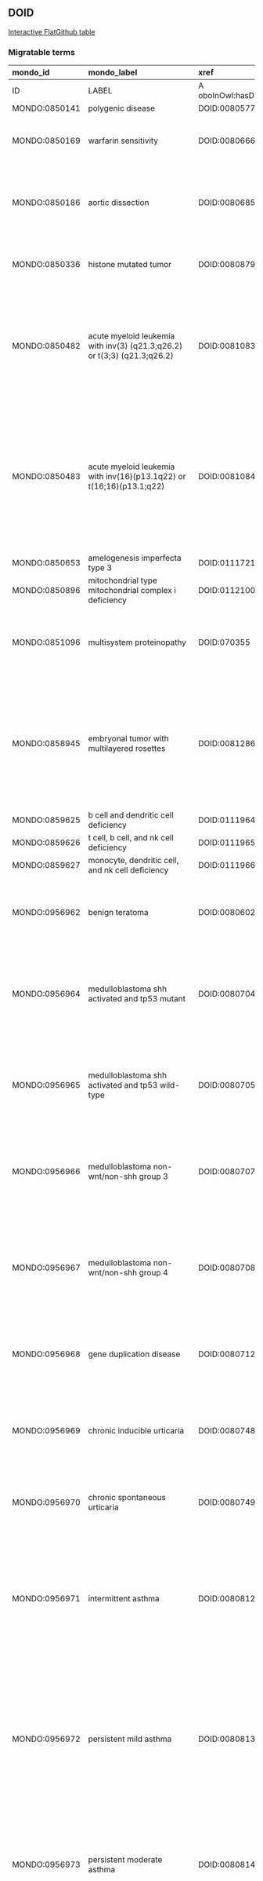 ## DOID
[Interactive FlatGithub table](https://flatgithub.com/monarch-initiative/mondo-ingest?filename=src/ontology/slurp/doid.tsv)

### Migratable terms
| mondo_id      | mondo_label                                                                        | xref                 | xref_source                | original_label                                                                     | definition                                                                                                                                                                                                                                                                                                                                                                                                                                                                                                                             | parents                     |
|:--------------|:-----------------------------------------------------------------------------------|:---------------------|:---------------------------|:-----------------------------------------------------------------------------------|:---------------------------------------------------------------------------------------------------------------------------------------------------------------------------------------------------------------------------------------------------------------------------------------------------------------------------------------------------------------------------------------------------------------------------------------------------------------------------------------------------------------------------------------|:----------------------------|
| ID            | LABEL                                                                              | A oboInOwl:hasDbXref | >A oboInOwl:source SPLIT=| |                                                                                    | A IAO:0000115                                                                                                                                                                                                                                                                                                                                                                                                                                                                                                                          | SC %                        |
| MONDO:0850141 | polygenic disease                                                                  | DOID:0080577         | MONDO:equivalentTo         | polygenic disease                                                                  |                                                                                                                                                                                                                                                                                                                                                                                                                                                                                                                                        | MONDO:0003847               |
| MONDO:0850169 | warfarin sensitivity                                                               | DOID:0080666         | MONDO:equivalentTo         | warfarin sensitivity                                                               | An inherited metabolic disorder that is characterized by a low tolerance for the drug warfarin.                                                                                                                                                                                                                                                                                                                                                                                                                                        | MONDO:0019052|MONDO:0000426 |
| MONDO:0850186 | aortic dissection                                                                  | DOID:0080685         | MONDO:equivalentTo         | aortic dissection                                                                  | An aortic disease that is characterized by tearing of the intimal layer of the aorta resulting in separation of the layers of the aortic wall.                                                                                                                                                                                                                                                                                                                                                                                         | MONDO:0005561               |
| MONDO:0850336 | histone mutated tumor                                                              | DOID:0080879         | MONDO:equivalentTo         | histone mutated tumor                                                              | A high grade glioma that has_material_basis_in mutations in the genes encoding histones.                                                                                                                                                                                                                                                                                                                                                                                                                                               | MONDO:0100342               |
| MONDO:0850482 | acute myeloid leukemia with inv(3) (q21.3;q26.2) or t(3;3) (q21.3;q26.2)           | DOID:0081083         | MONDO:equivalentTo         | acute myeloid leukemia with inv(3) (q21.3;q26.2) or t(3;3) (q21.3;q26.2)           | An acute myeloid leukemia associated with inv(3)(q21q26.2) or t(3;3)(q21;q26.2), resulting in the expression of RPN1-EVI1 fusion protein and the reposition of a distal GATA2 enhancer to activate MECOM expression.                                                                                                                                                                                                                                                                                                                   | MONDO:0018874               |
| MONDO:0850483 | acute myeloid leukemia with inv(16)(p13.1q22) or t(16;16)(p13.1;q22)               | DOID:0081084         | MONDO:equivalentTo         | acute myeloid leukemia with inv(16)(p13.1q22) or t(16;16)(p13.1;q22)               | An acute myeloid leukemia that is characterized by the presence of abnormal bone marrow eosinophils and the characteristic cytogenetic abnormality inv(16)(p13.1q22) or t(16;16)(p13.1;q22), which results in the expression of the fusion protein CBFB-MYH11.                                                                                                                                                                                                                                                                         | MONDO:0018874               |
| MONDO:0850653 | amelogenesis imperfecta type 3                                                     | DOID:0111721         | MONDO:equivalentTo         | amelogenesis imperfecta type 3                                                     |                                                                                                                                                                                                                                                                                                                                                                                                                                                                                                                                        | MONDO:0019507               |
| MONDO:0850896 | mitochondrial type mitochondrial complex i deficiency                              | DOID:0112100         | MONDO:equivalentTo         | mitochondrial type mitochondrial complex I deficiency                              |                                                                                                                                                                                                                                                                                                                                                                                                                                                                                                                                        | MONDO:0100133               |
| MONDO:0851096 | multisystem proteinopathy                                                          | DOID:070355          | MONDO:equivalentTo         | multisystem proteinopathy                                                          | A motor neuron disease that has_material_basis_in some inheritance and affects muscle, bone, and the nervous system.                                                                                                                                                                                                                                                                                                                                                                                                                   | MONDO:0020128               |
| MONDO:0858945 | embryonal tumor with multilayered rosettes                                         | DOID:0081286         | MONDO:equivalentTo         | embryonal tumor with multilayered rosettes                                         | A central nervous system embryonal tumor that is characterized by the presence of multilayered rosette formation and typically the presence of amplification of the C19MC region on chromosome 19 (19q13.42) or rarely a DICER1 mutation.                                                                                                                                                                                                                                                                                              | MONDO:0000640               |
| MONDO:0859625 | b cell and dendritic cell deficiency                                               | DOID:0111964         | MONDO:equivalentTo         | B cell and dendritic cell deficiency                                               |                                                                                                                                                                                                                                                                                                                                                                                                                                                                                                                                        | MONDO:0015131               |
| MONDO:0859626 | t cell, b cell, and nk cell deficiency                                             | DOID:0111965         | MONDO:equivalentTo         | T cell, B cell, and NK cell deficiency                                             |                                                                                                                                                                                                                                                                                                                                                                                                                                                                                                                                        | MONDO:0015131               |
| MONDO:0859627 | monocyte, dendritic cell, and nk cell deficiency                                   | DOID:0111966         | MONDO:equivalentTo         | monocyte, dendritic cell, and NK cell deficiency                                   |                                                                                                                                                                                                                                                                                                                                                                                                                                                                                                                                        | MONDO:0015131               |
| MONDO:0956962 | benign teratoma                                                                    | DOID:0080602         | MONDO:equivalentTo         | benign teratoma                                                                    | A germ cell benign neoplasm that derives_from mature tissue elements or a limited amount of immature tissue elements.                                                                                                                                                                                                                                                                                                                                                                                                                  | MONDO:0850144               |
| MONDO:0956964 | medulloblastoma shh activated and tp53 mutant                                      | DOID:0080704         | MONDO:equivalentTo         | medulloblastoma SHH activated and TP53 mutant                                      | A medulloblastoma SHH activated that is characterized as a molecular subtype by activation of the sonic hedgehog (SHH) pathway and the presence of TP53 mutations.                                                                                                                                                                                                                                                                                                                                                                     | MONDO:0850197               |
| MONDO:0956965 | medulloblastoma shh activated and tp53 wild-type                                   | DOID:0080705         | MONDO:equivalentTo         | medulloblastoma SHH activated and TP53 wild-type                                   | A medulloblastoma SHH activated that is characterized as a molecular subtype by activation of the sonic hedgehog (SHH) pathway and the absence of TP53 mutations.                                                                                                                                                                                                                                                                                                                                                                      | MONDO:0850197               |
| MONDO:0956966 | medulloblastoma non-wnt/non-shh group 3                                            | DOID:0080707         | MONDO:equivalentTo         | medulloblastoma non-WNT/non-SHH group 3                                            | A medulloblastoma non-WNT/non-SHH that is characterized as a molecular subtype by absent TP53 mutations and MYC amplifications that may be present.                                                                                                                                                                                                                                                                                                                                                                                    | MONDO:0850198               |
| MONDO:0956967 | medulloblastoma non-wnt/non-shh group 4                                            | DOID:0080708         | MONDO:equivalentTo         | medulloblastoma non-WNT/non-SHH group 4                                            | A medulloblastoma non-WNT/non-SHH that is characterized as a molecular subtype by the absence of MYC amplifications and TP53 mutations and chromosome 17 abnormalities that may be present.                                                                                                                                                                                                                                                                                                                                            | MONDO:0850198               |
| MONDO:0956968 | gene duplication disease                                                           | DOID:0080712         | MONDO:equivalentTo         | gene duplication disease                                                           | A monogenic disease that is the result of a mutation that involves the production of one or more copies of a gene.                                                                                                                                                                                                                                                                                                                                                                                                                     | MONDO:0000275               |
| MONDO:0956969 | chronic inducible urticaria                                                        | DOID:0080748         | MONDO:equivalentTo         | chronic inducible urticaria                                                        | A chronic urticaria that is characterized by a history of a consistent stimulus that initiates lesions, which are typically short-lived and fleeting, lasting a few minutes up to 2 hours.                                                                                                                                                                                                                                                                                                                                             | MONDO:0850230               |
| MONDO:0956970 | chronic spontaneous urticaria                                                      | DOID:0080749         | MONDO:equivalentTo         | chronic spontaneous urticaria                                                      | A chronic urticaria that is characterized by urticaria independent of any exogenous stimulus.                                                                                                                                                                                                                                                                                                                                                                                                                                          | MONDO:0850230               |
| MONDO:0956971 | intermittent asthma                                                                | DOID:0080812         | MONDO:equivalentTo         | intermittent asthma                                                                | A chronic asthma that is characterized by severity with symptoms two or fewer days per week, nighttime awakenings two or fewer times per month, use of short-acting beta agonist for symptom control two or fewer days per week and no interference with normal activity.                                                                                                                                                                                                                                                              | MONDO:0850282               |
| MONDO:0956972 | persistent mild asthma                                                             | DOID:0080813         | MONDO:equivalentTo         | persistent mild asthma                                                             | A chronic asthma that is characterized by severity with symptoms two or more days per week, nighttime awakenings three to four times per month, use of short-acting beta agonist for symptom control two or more days per week and minor limitation of normal activity.                                                                                                                                                                                                                                                                | MONDO:0850282               |
| MONDO:0956973 | persistent moderate asthma                                                         | DOID:0080814         | MONDO:equivalentTo         | persistent moderate asthma                                                         | A chronic asthma that is characterized by severity with daily symptoms, nighttime awakenings more than once per week, daily use of short-acting beta agonist for symptom control and some limitation of normal activity.                                                                                                                                                                                                                                                                                                               | MONDO:0850282               |
| MONDO:0956974 | adult-onset severe asthma                                                          | DOID:0080816         | MONDO:equivalentTo         | adult-onset severe asthma                                                          | A chronic asthma that is characterized by first presentation in adulthood.                                                                                                                                                                                                                                                                                                                                                                                                                                                             | MONDO:0850282               |
| MONDO:0956975 | t2-high asthma                                                                     | DOID:0080817         | MONDO:equivalentTo         | T2-high asthma                                                                     | A chronic asthma that is characterized by the pathophysiology phenotype combination (endotype) of early-onset allergic asthma, late-onset eosinophilic asthma, and aspirin-exacerbated respiratory disease.                                                                                                                                                                                                                                                                                                                            | MONDO:0850282               |
| MONDO:0956976 | t2-low asthma                                                                      | DOID:0080818         | MONDO:equivalentTo         | T2-low asthma                                                                      | A chronic asthma that is characterized by the pathophysiology phenotype combination (endotype) of non-atopic, smoking, obesity related, and elderly and that is characterized by neutrophilic (sputum neutrophils > 40–60%) or paucigranulocytic (i.e., normal sputum levels of both eosinophils and neutrophils) inflammation and a lack of response to corticosteroid therapy.                                                                                                                                                       | MONDO:0850282               |
| MONDO:0956977 | near-fatal asthma                                                                  | DOID:0080823         | MONDO:equivalentTo         | near-fatal asthma                                                                  | An acute asthma that is characterized by a respiratory arrest or arterial carbon dioxide tension greater than 50 mmHg, with or without altered consciousness, requiring mechanical ventilation.                                                                                                                                                                                                                                                                                                                                        | MONDO:0850283               |
| MONDO:0956978 | persistent severe asthma                                                           | DOID:0080824         | MONDO:equivalentTo         | persistent severe asthma                                                           | A chronic asthma that is characterized by severity with symptoms two or fewer days per week, nighttime awakenings two or fewer times per month, use of short-acting beta agonist for symptom control several times per day and extremely limited normal activity.                                                                                                                                                                                                                                                                      | MONDO:0850282               |
| MONDO:0956979 | nocturnal asthma                                                                   | DOID:0080826         | MONDO:equivalentTo         | nocturnal asthma                                                                   | A chronic asthma that is characterized by significant decline in pulmonary function and increase of airway inflammation at night. During sleep, recumbent posture causes a reduction in the lung volumes, respiratory muscle tone, and lung compliance. The overnight physiological abnormalities include: increased airway inflammation and decreased steroid responsiveness, increased pulmonary capillary blood volume, functional differences in blood/air volume ratios and mechanical coupling of the parenchyma to the airways. | MONDO:0850282               |
| MONDO:0956980 | vascular parkinsonism                                                              | DOID:0080856         | MONDO:equivalentTo         | vascular Parkinsonism                                                              | A Parkinsonism that is characterized by postural instability, a broad-based gait with the absence of tremors of vascular origin.                                                                                                                                                                                                                                                                                                                                                                                                       | MONDO:0021095               |
| MONDO:0956981 | astrocytoma, idh-mutant, grade 4                                                   | DOID:0080877         | MONDO:equivalentTo         | astrocytoma, IDH-mutant, grade 4                                                   | An IDH-mutant anaplastic astrocytoma that is characterized by the presence of necrosis and/or microvascular proliferation or homozygous deletion of CDKN2A and/or CDKN2B genes. The term glioblastoma no longer applies to central nervous system WHO grade 4 IDH-mutant astrocytomas.                                                                                                                                                                                                                                                 | MONDO:0850332               |
| MONDO:0956983 | pleomorphic xanthoastrocytoma braf mutant                                          | DOID:0080881         | MONDO:equivalentTo         | pleomorphic xanthoastrocytoma BRAF mutant                                          | An anaplastic pleomorphic xanthoastrocytoma that has_material_basis_in BRAF mutations.                                                                                                                                                                                                                                                                                                                                                                                                                                                 | MONDO:0850312               |
| MONDO:0956984 | yap1-mamld1 fusion-positive supratentorial ependymoma                              | DOID:0080891         | MONDO:equivalentTo         | YAP1-MAMLD1 fusion-positive supratentorial ependymoma                              | A supratentorial ependymoma that has_material_basis_in YAP1-MAMLD1 fusion.                                                                                                                                                                                                                                                                                                                                                                                                                                                             | MONDO:0850340               |
| MONDO:0956985 | lipofibromatosis-like neural tumor                                                 | DOID:0080894         | MONDO:equivalentTo         | lipofibromatosis-like neural tumor                                                 | A connective tissue cancer that has_material_basis_in LMNA-NTRK1 gene fusion.                                                                                                                                                                                                                                                                                                                                                                                                                                                          | MONDO:0002176               |
| MONDO:0956986 | solitary fibrous tumor/hemangiopericytoma                                          | DOID:0080897         | MONDO:equivalentTo         | solitary fibrous tumor/hemangiopericytoma                                          | A connective tissue cancer that is characterized as the combination of solitary fibrous tumors and hemangiopericytomas.                                                                                                                                                                                                                                                                                                                                                                                                                | MONDO:0002176               |
| MONDO:0956987 | ezb-myc+ diffuse large b-cell lymphoma                                             | DOID:0081070         | MONDO:equivalentTo         | EZB-MYC+ diffuse large B-cell lymphoma                                             | An EZB diffuse large B-cell lymphoma that expresses the double hit gene expression signature (DHITsig+) according to gene expression profiling. In addition to the features characteristic of EZB, these cases commonly, but do not always, harbour MYC translocations and DDX3X mutations.                                                                                                                                                                                                                                            | MONDO:0850469               |
| MONDO:0956988 | ezb-myc- diffuse large b-cell lymphoma                                             | DOID:0081071         | MONDO:equivalentTo         | EZB-MYC- diffuse large B-cell lymphoma                                             | An EZB diffuse large B-cell lymphoma that does not express the double hit gene expression signature (DHITsig-) according to gene expression profiling. These cases tend to have few MYC translocations or DDX3X mutations.                                                                                                                                                                                                                                                                                                             | MONDO:0850469               |
| MONDO:0956989 | cic-rearranged sarcoma                                                             | DOID:0081250         | MONDO:equivalentTo         | CIC-rearranged sarcoma                                                             | An EWSERI-negative small round cell tumor that is characterized by a recurrent translocation involving the CIC gene on chromosome 19 and either DUX4 gene on chromosome 4 or DUX4L gene on chromosome 10. The translocation results in either CIC-DUX4, t(4;19)(q35;q13) or CIC-DUX4L, t(10;19)(q26;q13) fusions.                                                                                                                                                                                                                      | MONDO:0858921               |
| MONDO:0956990 | supratentorial ependymoma, zfta fusion–positive                                    | DOID:0081252         | MONDO:equivalentTo         | supratentorial ependymoma, ZFTA fusion–positive                                    | A suptratentorial ependymoma that is characterized by the presence of a fusion gene involving ZFTA gene.                                                                                                                                                                                                                                                                                                                                                                                                                               | MONDO:0850340               |
| MONDO:0956991 | supratentorial ependymoma, yap1 fusion–positive                                    | DOID:0081253         | MONDO:equivalentTo         | supratentorial ependymoma, YAP1 fusion–positive                                    | A supratentorial ependymoma that is characterized by the presence of a fusion gene involving YAP1 gene.                                                                                                                                                                                                                                                                                                                                                                                                                                | MONDO:0850340               |
| MONDO:0956992 | posterior fossa group a ependymoma                                                 | DOID:0081254         | MONDO:equivalentTo         | posterior fossa group A ependymoma                                                 | A posterior fossa ependymoma that arises in the posterior fossa with characteristic DNA methylation patterns, including CpG island hypermethylation, global DNA hypomethylation, reduction of nuclear H3 p.K28me3 (K27me3) expression, and EZHIP overexpression.                                                                                                                                                                                                                                                                       | MONDO:0850339               |
| MONDO:0956993 | posterior fossa group b ependymoma                                                 | DOID:0081255         | MONDO:equivalentTo         | posterior fossa group B ependymoma                                                 | A posterior fossa ependymoma that arises in the posterior fossa with characteristic DNA methylation patterns including retention of nuclear H3 p.K28me3 (K27me3) expression, absence of CpG island hypermethylation, absence of global DNA hypomethylation, and absence of EZHIP overexpression.                                                                                                                                                                                                                                       | MONDO:0850339               |
| MONDO:0956994 | astrocytoma, idh-mutant, grade 2                                                   | DOID:0081256         | MONDO:equivalentTo         | astrocytoma, IDH-mutant, grade 2                                                   | An IDH-mutant anaplastic astrocytoma that is characterized by the presence of well-differentiated fibrillary glial cells diffusely infiltrating the central nervous system.                                                                                                                                                                                                                                                                                                                                                            | MONDO:0850332               |
| MONDO:0956995 | astrocytoma, idh-mutant, grade 3                                                   | DOID:0081257         | MONDO:equivalentTo         | astrocytoma, IDH-mutant, grade 3                                                   | An IDH-mutant anaplastic astrocytoma that is characterized by the presence of increased mitotic activity and anaplastic features.                                                                                                                                                                                                                                                                                                                                                                                                      | MONDO:0850332               |
| MONDO:0956996 | oligodendroglioma, idh-mutant and 1p/19q-codeleted grade 2                         | DOID:0081281         | MONDO:equivalentTo         | oligodendroglioma, IDH-mutant and 1p/19q-codeleted grade 2                         | An IDH-mutant, and 1p/19q-codeleted oligodendroglioma that is characterized as a well differentiated tumor lacking anaplastic features (brisk mitotic activity, microvascular proliferation, necrosis).                                                                                                                                                                                                                                                                                                                                | MONDO:0859592               |
| MONDO:0956997 | oligodendroglioma, idh-mutant and 1p/19q-codeleted, grade 3                        | DOID:0081282         | MONDO:equivalentTo         | oligodendroglioma, IDH-mutant and 1p/19q-codeleted, grade 3                        | An IDH-mutant, and 1p/19q-codeleted oligodendroglioma that is characterized as grade 3 tumors associated with a more rapid growth. Grade 3 tumors appear to have abnormalities on chromosomes 9 or 10, along with unusual amounts of growth factors and proteins, which are thought to contribute to the more rapid growth of these gliomas.                                                                                                                                                                                           | MONDO:0859592               |
| MONDO:0957117 | bradyopsia 1                                                                       | DOID:0070363         | MONDO:equivalentTo         | bradyopsia 1                                                                       |                                                                                                                                                                                                                                                                                                                                                                                                                                                                                                                                        | MONDO:0012033               |
| MONDO:0957118 | bradyopsia 2                                                                       | DOID:0070364         | MONDO:equivalentTo         | bradyopsia 2                                                                       |                                                                                                                                                                                                                                                                                                                                                                                                                                                                                                                                        | MONDO:0012033               |
| MONDO:0957119 | nevoid basal cell carcinoma syndrome 1                                             | DOID:0070365         | MONDO:equivalentTo         | nevoid basal cell carcinoma syndrome 1                                             |                                                                                                                                                                                                                                                                                                                                                                                                                                                                                                                                        | MONDO:0007187|MONDO:0000426 |
| MONDO:0957120 | nevoid basal cell carcinoma syndrome 2                                             | DOID:0070366         | MONDO:equivalentTo         | nevoid basal cell carcinoma syndrome 2                                             |                                                                                                                                                                                                                                                                                                                                                                                                                                                                                                                                        | MONDO:0007187               |
| MONDO:0957121 | leukoencephalopathy with vanishing white matter 5                                  | DOID:0070367         | MONDO:equivalentTo         | leukoencephalopathy with vanishing white matter 5                                  |                                                                                                                                                                                                                                                                                                                                                                                                                                                                                                                                        | MONDO:0011380               |
| MONDO:0957122 | leukoencephalopathy with vanishing white matter 4                                  | DOID:0070371         | MONDO:equivalentTo         | leukoencephalopathy with vanishing white matter 4                                  |                                                                                                                                                                                                                                                                                                                                                                                                                                                                                                                                        | MONDO:0011380               |
| MONDO:0957123 | leukoencephalopathy with vanishing white matter 3                                  | DOID:0070372         | MONDO:equivalentTo         | leukoencephalopathy with vanishing white matter 3                                  |                                                                                                                                                                                                                                                                                                                                                                                                                                                                                                                                        | MONDO:0011380               |
| MONDO:0957124 | leukoencephalopathy with vanishing white matter 2                                  | DOID:0070373         | MONDO:equivalentTo         | leukoencephalopathy with vanishing white matter 2                                  |                                                                                                                                                                                                                                                                                                                                                                                                                                                                                                                                        | MONDO:0011380               |
| MONDO:0957125 | leukoencephalopathy with vanishing white matter 1                                  | DOID:0070374         | MONDO:equivalentTo         | leukoencephalopathy with vanishing white matter 1                                  |                                                                                                                                                                                                                                                                                                                                                                                                                                                                                                                                        | MONDO:0011380               |
| MONDO:0957126 | developmental and epileptic encephalopathy 64                                      | DOID:0070375         | MONDO:equivalentTo         | developmental and epileptic encephalopathy 64                                      |                                                                                                                                                                                                                                                                                                                                                                                                                                                                                                                                        | MONDO:0100062|MONDO:0000426 |
| MONDO:0957127 | developmental and epileptic encephalopathy 31b                                     | DOID:0070376         | MONDO:equivalentTo         | developmental and epileptic encephalopathy 31B                                     |                                                                                                                                                                                                                                                                                                                                                                                                                                                                                                                                        | MONDO:0100062|MONDO:0006025 |
| MONDO:0957128 | developmental and epileptic encephalopathy 96                                      | DOID:0070377         | MONDO:equivalentTo         | developmental and epileptic encephalopathy 96                                      |                                                                                                                                                                                                                                                                                                                                                                                                                                                                                                                                        | MONDO:0100062|MONDO:0000426 |
| MONDO:0957129 | developmental and epileptic encephalopathy 109                                     | DOID:0070378         | MONDO:equivalentTo         | developmental and epileptic encephalopathy 109                                     |                                                                                                                                                                                                                                                                                                                                                                                                                                                                                                                                        | MONDO:0100062|MONDO:0000426 |
| MONDO:0957130 | developmental and epileptic encephalopathy 6b                                      | DOID:0070379         | MONDO:equivalentTo         | developmental and epileptic encephalopathy 6B                                      |                                                                                                                                                                                                                                                                                                                                                                                                                                                                                                                                        | MONDO:0100062|MONDO:0000426 |
| MONDO:0957131 | developmental and epileptic encephalopathy 85                                      | DOID:0070380         | MONDO:equivalentTo         | developmental and epileptic encephalopathy 85                                      |                                                                                                                                                                                                                                                                                                                                                                                                                                                                                                                                        | MONDO:0100062|MONDO:0020604 |
| MONDO:0957132 | developmental and epileptic encephalopathy 90                                      | DOID:0070381         | MONDO:equivalentTo         | developmental and epileptic encephalopathy 90                                      |                                                                                                                                                                                                                                                                                                                                                                                                                                                                                                                                        | MONDO:0100062|MONDO:0000425 |
| MONDO:0957133 | developmental and epileptic encephalopathy 95                                      | DOID:0070382         | MONDO:equivalentTo         | developmental and epileptic encephalopathy 95                                      |                                                                                                                                                                                                                                                                                                                                                                                                                                                                                                                                        | MONDO:0100062|MONDO:0006025 |
| MONDO:0957134 | developmental and epileptic encephalopathy 97                                      | DOID:0070383         | MONDO:equivalentTo         | developmental and epileptic encephalopathy 97                                      |                                                                                                                                                                                                                                                                                                                                                                                                                                                                                                                                        | MONDO:0100062|MONDO:0000426 |
| MONDO:0957135 | developmental and epileptic encephalopathy 98                                      | DOID:0070384         | MONDO:equivalentTo         | developmental and epileptic encephalopathy 98                                      |                                                                                                                                                                                                                                                                                                                                                                                                                                                                                                                                        | MONDO:0100062|MONDO:0000426 |
| MONDO:0957136 | developmental and epileptic encephalopathy 99                                      | DOID:0070385         | MONDO:equivalentTo         | developmental and epileptic encephalopathy 99                                      |                                                                                                                                                                                                                                                                                                                                                                                                                                                                                                                                        | MONDO:0100062|MONDO:0000426 |
| MONDO:0957137 | developmental and epileptic encephalopathy 100                                     | DOID:0070386         | MONDO:equivalentTo         | developmental and epileptic encephalopathy 100                                     |                                                                                                                                                                                                                                                                                                                                                                                                                                                                                                                                        | MONDO:0100062|MONDO:0000426 |
| MONDO:0957138 | developmental and epileptic encephalopathy 101                                     | DOID:0070387         | MONDO:equivalentTo         | developmental and epileptic encephalopathy 101                                     |                                                                                                                                                                                                                                                                                                                                                                                                                                                                                                                                        | MONDO:0100062|MONDO:0006025 |
| MONDO:0957139 | developmental and epileptic encephalopathy 102                                     | DOID:0070388         | MONDO:equivalentTo         | developmental and epileptic encephalopathy 102                                     |                                                                                                                                                                                                                                                                                                                                                                                                                                                                                                                                        | MONDO:0100062|MONDO:0006025 |
| MONDO:0957140 | developmental and epileptic encephalopathy 103                                     | DOID:0070389         | MONDO:equivalentTo         | developmental and epileptic encephalopathy 103                                     |                                                                                                                                                                                                                                                                                                                                                                                                                                                                                                                                        | MONDO:0100062|MONDO:0000426 |
| MONDO:0957141 | developmental and epileptic encephalopathy 104                                     | DOID:0070390         | MONDO:equivalentTo         | developmental and epileptic encephalopathy 104                                     |                                                                                                                                                                                                                                                                                                                                                                                                                                                                                                                                        | MONDO:0100062|MONDO:0000426 |
| MONDO:0957142 | developmental and epileptic encephalopathy 105                                     | DOID:0070391         | MONDO:equivalentTo         | developmental and epileptic encephalopathy 105                                     |                                                                                                                                                                                                                                                                                                                                                                                                                                                                                                                                        | MONDO:0100062|MONDO:0006025 |
| MONDO:0957143 | developmental and epileptic encephalopathy 106                                     | DOID:0070392         | MONDO:equivalentTo         | developmental and epileptic encephalopathy 106                                     |                                                                                                                                                                                                                                                                                                                                                                                                                                                                                                                                        | MONDO:0100062|MONDO:0006025 |
| MONDO:0957144 | developmental and epileptic encephalopathy 107                                     | DOID:0070393         | MONDO:equivalentTo         | developmental and epileptic encephalopathy 107                                     |                                                                                                                                                                                                                                                                                                                                                                                                                                                                                                                                        | MONDO:0100062|MONDO:0006025 |
| MONDO:0957145 | developmental and epileptic encephalopathy 108                                     | DOID:0070394         | MONDO:equivalentTo         | developmental and epileptic encephalopathy 108                                     |                                                                                                                                                                                                                                                                                                                                                                                                                                                                                                                                        | MONDO:0100062|MONDO:0000426 |
| MONDO:0957146 | developmental and epileptic encephalopathy 110                                     | DOID:0070395         | MONDO:equivalentTo         | developmental and epileptic encephalopathy 110                                     |                                                                                                                                                                                                                                                                                                                                                                                                                                                                                                                                        | MONDO:0100062|MONDO:0006025 |
| MONDO:0957147 | hypomyelinating leukodystrophy 23                                                  | DOID:0070397         | MONDO:equivalentTo         | hypomyelinating leukodystrophy 23                                                  |                                                                                                                                                                                                                                                                                                                                                                                                                                                                                                                                        | MONDO:0019046|MONDO:0006025 |
| MONDO:0957148 | hypomyelinating leukodystrophy 15                                                  | DOID:0070398         | MONDO:equivalentTo         | hypomyelinating leukodystrophy 15                                                  |                                                                                                                                                                                                                                                                                                                                                                                                                                                                                                                                        | MONDO:0019046|MONDO:0006025 |
| MONDO:0957149 | hypomyelinating leukodystrophy 18                                                  | DOID:0070399         | MONDO:equivalentTo         | hypomyelinating leukodystrophy 18                                                  |                                                                                                                                                                                                                                                                                                                                                                                                                                                                                                                                        | MONDO:0019046|MONDO:0006025 |
| MONDO:0957150 | hypomyelinating leukodystrophy 19                                                  | DOID:0070400         | MONDO:equivalentTo         | hypomyelinating leukodystrophy 19                                                  |                                                                                                                                                                                                                                                                                                                                                                                                                                                                                                                                        | MONDO:0019046|MONDO:0000426 |
| MONDO:0957151 | hypomyelinating leukodystrophy 25                                                  | DOID:0070401         | MONDO:equivalentTo         | hypomyelinating leukodystrophy 25                                                  |                                                                                                                                                                                                                                                                                                                                                                                                                                                                                                                                        | MONDO:0019046|MONDO:0000426 |
| MONDO:0957152 | hypomyelinating leukodystrophy 22                                                  | DOID:0070402         | MONDO:equivalentTo         | hypomyelinating leukodystrophy 22                                                  |                                                                                                                                                                                                                                                                                                                                                                                                                                                                                                                                        | MONDO:0019046|MONDO:0000426 |
| MONDO:0957153 | hypomyelinating leukodystrophy 26                                                  | DOID:0070403         | MONDO:equivalentTo         | hypomyelinating leukodystrophy 26                                                  |                                                                                                                                                                                                                                                                                                                                                                                                                                                                                                                                        | MONDO:0019046|MONDO:0006025 |
| MONDO:0957154 | hypomyelinating leukodystrophy 17                                                  | DOID:0070404         | MONDO:equivalentTo         | hypomyelinating leukodystrophy 17                                                  |                                                                                                                                                                                                                                                                                                                                                                                                                                                                                                                                        | MONDO:0019046|MONDO:0006025 |
| MONDO:0957155 | hypomyelinating leukodystrophy 16                                                  | DOID:0070405         | MONDO:equivalentTo         | hypomyelinating leukodystrophy 16                                                  |                                                                                                                                                                                                                                                                                                                                                                                                                                                                                                                                        | MONDO:0019046|MONDO:0000426 |
| MONDO:0957156 | hypomyelinating leukodystrophy 24                                                  | DOID:0070406         | MONDO:equivalentTo         | hypomyelinating leukodystrophy 24                                                  |                                                                                                                                                                                                                                                                                                                                                                                                                                                                                                                                        | MONDO:0019046|MONDO:0000426 |
| MONDO:0957157 | hypomyelinating leukodystrophy 21                                                  | DOID:0070407         | MONDO:equivalentTo         | hypomyelinating leukodystrophy 21                                                  |                                                                                                                                                                                                                                                                                                                                                                                                                                                                                                                                        | MONDO:0019046|MONDO:0006025 |
| MONDO:0957158 | hengel-maroofian-schols syndrome                                                   | DOID:0070408         | MONDO:equivalentTo         | Hengel-Maroofian-Schols syndrome                                                   |                                                                                                                                                                                                                                                                                                                                                                                                                                                                                                                                        | MONDO:0002254|MONDO:0006025 |
| MONDO:0957159 | autosomal recessive spinocerebellar ataxia 28                                      | DOID:0070409         | MONDO:equivalentTo         | autosomal recessive spinocerebellar ataxia 28                                      |                                                                                                                                                                                                                                                                                                                                                                                                                                                                                                                                        | MONDO:0015244               |
| MONDO:0957160 | autosomal recessive spinocerebellar ataxia 29                                      | DOID:0070410         | MONDO:equivalentTo         | autosomal recessive spinocerebellar ataxia 29                                      |                                                                                                                                                                                                                                                                                                                                                                                                                                                                                                                                        | MONDO:0015244               |
| MONDO:0957161 | autosomal recessive spinocerebellar ataxia 30                                      | DOID:0070411         | MONDO:equivalentTo         | autosomal recessive spinocerebellar ataxia 30                                      |                                                                                                                                                                                                                                                                                                                                                                                                                                                                                                                                        | MONDO:0015244               |
| MONDO:0957162 | autosomal recessive spinocerebellar ataxia 31                                      | DOID:0070412         | MONDO:equivalentTo         | autosomal recessive spinocerebellar ataxia 31                                      |                                                                                                                                                                                                                                                                                                                                                                                                                                                                                                                                        | MONDO:0015244               |
| MONDO:0957163 | autosomal recessive spinocerebellar ataxia 32                                      | DOID:0070413         | MONDO:equivalentTo         | autosomal recessive spinocerebellar ataxia 32                                      |                                                                                                                                                                                                                                                                                                                                                                                                                                                                                                                                        | MONDO:0015244               |
| MONDO:0957164 | autosomal recessive spinocerebellar ataxia 33                                      | DOID:0070414         | MONDO:equivalentTo         | autosomal recessive spinocerebellar ataxia 33                                      |                                                                                                                                                                                                                                                                                                                                                                                                                                                                                                                                        | MONDO:0015244               |
| MONDO:0957165 | brachycephaly, trichomegaly, and developmental delay                               | DOID:0070415         | MONDO:equivalentTo         | brachycephaly, trichomegaly, and developmental delay                               |                                                                                                                                                                                                                                                                                                                                                                                                                                                                                                                                        | MONDO:0002254|MONDO:0000426 |
| MONDO:0957166 | luo-schoch-yamamoto syndrome                                                       | DOID:0070416         | MONDO:equivalentTo         | Luo-Schoch-Yamamoto syndrome                                                       |                                                                                                                                                                                                                                                                                                                                                                                                                                                                                                                                        | MONDO:0015802               |
| MONDO:0957167 | neurodevelopmental disorder with speech impairment and dysmorphic facies           | DOID:0070417         | MONDO:equivalentTo         | neurodevelopmental disorder with speech impairment and dysmorphic facies           |                                                                                                                                                                                                                                                                                                                                                                                                                                                                                                                                        | MONDO:0015802               |
| MONDO:0957168 | vertebral hypersegmentation and orofacial anomalies                                | DOID:0070418         | MONDO:equivalentTo         | vertebral hypersegmentation and orofacial anomalies                                |                                                                                                                                                                                                                                                                                                                                                                                                                                                                                                                                        | MONDO:0002254|MONDO:0000426 |
| MONDO:0957169 | acrocardiofacial syndrome                                                          | DOID:0070419         | MONDO:equivalentTo         | acrocardiofacial syndrome                                                          |                                                                                                                                                                                                                                                                                                                                                                                                                                                                                                                                        | MONDO:0002254               |
| MONDO:0957170 | developmental delay, hypotonia, and impaired language                              | DOID:0070420         | MONDO:equivalentTo         | developmental delay, hypotonia, and impaired language                              |                                                                                                                                                                                                                                                                                                                                                                                                                                                                                                                                        | MONDO:0015802               |
| MONDO:0957171 | neurodevelopmental disorder with spasticity and poor growth                        | DOID:0070421         | MONDO:equivalentTo         | neurodevelopmental disorder with spasticity and poor growth                        |                                                                                                                                                                                                                                                                                                                                                                                                                                                                                                                                        | MONDO:0019502               |
| MONDO:0957172 | syndromic x-linked intellectual disability pilgorge type                           | DOID:0070422         | MONDO:equivalentTo         | syndromic X-linked intellectual disability Pilgorge type                           |                                                                                                                                                                                                                                                                                                                                                                                                                                                                                                                                        | MONDO:0020119               |
| MONDO:0957173 | early onset progressive encephalopathy with brain atrophy and thin corpus callosum | DOID:0070423         | MONDO:equivalentTo         | early onset progressive encephalopathy with brain atrophy and thin corpus callosum |                                                                                                                                                                                                                                                                                                                                                                                                                                                                                                                                        | MONDO:0019502               |
| MONDO:0957174 | becker disease                                                                     | DOID:0081335         | MONDO:equivalentTo         | Becker disease                                                                     | A myotonia congenita that is characterized by muscle stiffness and an inability of the muscle to relax after voluntary contraction and that has_material_basis_in homozygous or compound heterozygous mutation in the gene encoding skeletal muscle chloride channel-1 (CLCN1) on chromosome 7q34.                                                                                                                                                                                                                                     | MONDO:0009710|MONDO:0006025 |
| MONDO:0957175 | thomsen disease                                                                    | DOID:0081336         | MONDO:equivalentTo         | Thomsen disease                                                                    | A myotonia congenita that is characterized by muscle stiffness and an inability of the muscle to relax after voluntary contraction and that has_material_basis_in heterozygous mutation in the gene encoding skeletal muscle chloride channel-1 (CLCN1) on chromosome 7q34.                                                                                                                                                                                                                                                            | MONDO:0009710|MONDO:0000426 |
| MONDO:0957176 | congenital myopathy                                                                | DOID:0081337         | MONDO:equivalentTo         | congenital myopathy                                                                | A myopathy that is characterized by hypotonia and weakness, usually present from birth.                                                                                                                                                                                                                                                                                                                                                                                                                                                | MONDO:0005336               |
| MONDO:0957177 | myofibrillar myopathy 11                                                           | DOID:0081338         | MONDO:equivalentTo         | myofibrillar myopathy 11                                                           | A myofibrillar myopathy that is  characterized by onset of slowly progressive proximal muscle weakness in the first decade of life and that has_material_basis_in homozygous or compound heterozygous mutation in the UNC45B gene on chromosome 17q11.                                                                                                                                                                                                                                                                                 | MONDO:0018943               |
| MONDO:0957178 | spinal muscular atrophy, jokela type                                               | DOID:0081356         | MONDO:equivalentTo         | spinal muscular atrophy, Jokela type                                               | A spinal muscular atrophy that is characterized by adult-onset of muscle cramps and fasciculations affecting the proximal and distal muscles of the upper and lower limbs and that has_material_basis_in heterozygous mutation in the CHCHD10 gene on chromosome 22q11.                                                                                                                                                                                                                                                                | MONDO:0001516|MONDO:0000426 |
| MONDO:0957179 | isolated mitochondrial myopathy                                                    | DOID:0081357         | MONDO:equivalentTo         | isolated mitochondrial myopathy                                                    | A mitochondrial myopathy that is characterized by onset of proximal lower limb weakness and exercise intolerance in the first decade of life and that has_material_basis_in heterozygous mutation in the CHCHD10 gene on chromosome 22q11.                                                                                                                                                                                                                                                                                             | MONDO:0009637|MONDO:0000426 |
| MONDO:0957180 | epidermolytic hyperkeratosis 1                                                     | DOID:0081358         | MONDO:equivalentTo         | epidermolytic hyperkeratosis 1                                                     | An epidermolytic hyperkeratosis that is characterized in adulthood by warty flexural hyperkeratosis with fewer erosions and blisters and that  usually presents at birth with erythema and blistering and that has_material_basis_in heterozygous mutation in the keratin-1 gene (KRT1) on chromosome 12q13.                                                                                                                                                                                                                           | MONDO:0007239|MONDO:0000426 |
| MONDO:0957181 | epidermolytic hyperkeratosis 2                                                     | DOID:0081359         | MONDO:equivalentTo         | epidermolytic hyperkeratosis 2                                                     | An epidermolytic hyperkeratosis that is characterized by generalized erythema, erosions, scaling, and easily breaking blisters that become less frequent later in life, while hyperkeratosis increases and that has_material_basis_in heterozygous or homozygous mutation in the keratin-10 gene (KRT10) on chromosome 17q21.                                                                                                                                                                                                          | MONDO:0007239               |
| MONDO:0957182 | spastic quadriplegic cerebral palsy 2                                              | DOID:0081360         | MONDO:equivalentTo         | spastic quadriplegic cerebral palsy 2                                              | A spastic quadriplegic cerebral palsy that has_material_basis_in deletion of the ANKRD15 gene (KANK1) inherited on the paternal allele.                                                                                                                                                                                                                                                                                                                                                                                                | MONDO:0016215               |
| MONDO:0957183 | spastic quadriplegic cerebral palsy 3                                              | DOID:0081361         | MONDO:equivalentTo         | spastic quadriplegic cerebral palsy 3                                              | A spastic quadriplegic cerebral palsy that has_material_basis_in homozygous mutation in the ADD3 gene on chromosome 10q24.                                                                                                                                                                                                                                                                                                                                                                                                             | MONDO:0016215|MONDO:0006025 |
| MONDO:0957184 | pierpont syndrome                                                                  | DOID:0081362         | MONDO:equivalentTo         | Pierpont syndrome                                                                  | An autosomal dominant intellectual developmental disorder that is characteried by distinctive facial characteristics, especially when smiling, plantar fat pads, and other limb anomalies and that has_material_basis_in heterozygous mutation in the TBL1XR1 gene on chromosome 3q26.                                                                                                                                                                                                                                                 | MONDO:0015802               |
| MONDO:0957185 | distal myopathy with rimmed vacuoles                                               | DOID:0081363         | MONDO:equivalentTo         | distal myopathy with rimmed vacuoles                                               | A distal myopathy that is characterized by adult onset of muscle weakness affecting the distal upper and lower limbs, which may result in walking difficulties, as well as proximal weakness of the shoulder girdle muscles and that has_material_basis_in by heterozygous mutation in the SQSTM1 gene on chromosome 5q35.                                                                                                                                                                                                             | MONDO:0018949|MONDO:0000426 |
| MONDO:0957186 | neurodegeneration with ataxia, dystonia, and gaze palsy, childhood-onset           | DOID:0081364         | MONDO:equivalentTo         | neurodegeneration with ataxia, dystonia, and gaze palsy, childhood-onset           | A neurodegenerative disease that is characterized by onset of gait ataxia, cognitive decline, and gaze palsy in the first or second decades and that has_material_basis_in homozygous mutation in the SQSTM1 gene on chromosome 5q35.                                                                                                                                                                                                                                                                                                  | MONDO:0005559               |
| MONDO:0957187 | paget's disease of bone 2                                                          | DOID:0081365         | MONDO:equivalentTo         | Paget's disease of bone 2                                                          | A Paget's disease of bone that has_material_basis_in  heterozygous mutation in the TNFRSF11A gene, which encodes RANK, on chromosome 18q21.                                                                                                                                                                                                                                                                                                                                                                                            | MONDO:0005382|MONDO:0000426 |
| MONDO:0957188 | paget's disease of bone 3                                                          | DOID:0081366         | MONDO:equivalentTo         | Paget's disease of bone 3                                                          | A Paget's disease of bone that has_material_basis_in heterozygous mutation in the SQSTM1 gene on chromosome 5q35.                                                                                                                                                                                                                                                                                                                                                                                                                      | MONDO:0005382|MONDO:0000426 |
| MONDO:0957189 | paget's disease of bone 4                                                          | DOID:0081367         | MONDO:equivalentTo         | Paget's disease of bone 4                                                          | A Paget's disease of bone that has_material_basis_in linkage to the 5q31 region within 12.2 cM, between D5S642 and D5S1972.                                                                                                                                                                                                                                                                                                                                                                                                            | MONDO:0005382|MONDO:0000426 |
| MONDO:0957190 | paget's disease of bone 5                                                          | DOID:0081368         | MONDO:equivalentTo         | Paget's disease of bone 5                                                          | A Paget's disease of bone that is characterized by short stature, progressive long bone deformities, fractures, vertebral collapse, skull enlargement, and hyperostosis with progressive deafness and that has_material_basis_in osteoprotegerin deficiency caused by homozygous or compound heterozygous mutation in the TNFRSF11B gene on chromosome 8q24.                                                                                                                                                                           | MONDO:0005382|MONDO:0006025 |
| MONDO:0957191 | paget's disease of bone 6                                                          | DOID:0081369         | MONDO:equivalentTo         | Paget's disease of bone 6                                                          | A Paget's disease of bone that is characterized by adult onset of bone pain associated with polyostotic bone lesions primarily affecting the axial skeleton and that has_material_basis_in  heterozygous mutation in the ZNF687 gene on chromosome 1q21.                                                                                                                                                                                                                                                                               | MONDO:0005382|MONDO:0000426 |